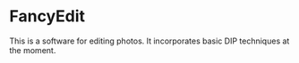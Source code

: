 # FancyEdit
This is a software for editing photos. It incorporates basic DIP techniques at the moment. 

